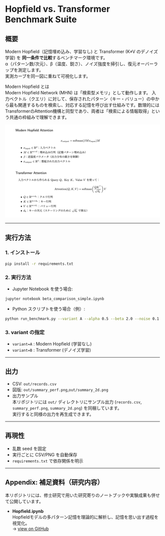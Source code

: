 # Hopfield vs. Transformer Benchmark Suite

## 概要
Modern Hopfield（記憶埋め込み、学習なし) と Transformer (K≠V のデノイズ学習) を **同一条件で比較**するベンチマーク環境です。  
α（パターン数/次元）、β（温度、鋭さ）、ノイズ強度を掃引し、復元オーバーラップを測定します。  
実測カーブを同一図に重ねて可視化します。

Modern Hopfield とは  
Modern Hopfield Network (MHN) は「検索型メモリ」として動作します。
入力ベクトル（クエリ）に対して、保存されたパターン（キー・バリュー）の中から最も関連するものを検索し、対応する記憶を呼び出す仕組みです。数理的にはTransformerのAttention機構と同型であり、両者は「検索による情報取得」という共通の枠組みで理解できます。

![MHN vs TF](docs/attention_cmp.png)

---

## 実行方法

### 1. インストール
```bash
pip install -r requirements.txt
```

### 2. 実行方法
- Jupyter Notebook を使う場合:
```bash
jupyter notebook beta_comparison_simple.ipynb
```

- Python スクリプトを使う場合（例）:
```bash
python run_benchmark.py --variant A --alpha 0.5 --beta 2.0 --noise 0.1
```

### 3. variant の指定
- `variant=A` : Modern Hopfield (学習なし)
- `variant=B` : Transformer (デノイズ学習)

---

## 出力
- CSV: `out/records.csv`
- 図版: `out/summary_perf.png`,`out/summary_2d.png`
- 出力サンプル  
本リポジトリには `out/` ディレクトリにサンプル出力
(`records.csv`, `summary_perf.png`, `summary_2d.png`) を同梱しています。  
実行すると同様の出力を再生成できます。

---

## 再現性
- 乱数 seed を固定
- 実行ごとに CSV/PNG を自動保存
- `requirements.txt` で依存関係を明示

---

## Appendix: 補足資料（研究内容）

本リポジトリには、修士研究で用いた研究寄りのノートブックや実験成果も併せて公開しています。

- **Hopfield.ipynb**  
  Hopfieldモデルの多パターン記憶を理論的に解析し、記憶を思い出す過程を視覚化。  
  → [view on GitHub](appendix/Hopfield.ipynb)
